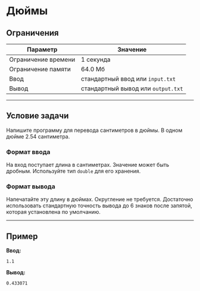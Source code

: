 # Дюймы

## Ограничения

| Параметр             | Значение            |
|----------------------|---------------------|
| Ограничение времени  | 1 секунда           |
| Ограничение памяти   | 64.0 Мб             |
| Ввод                 | стандартный ввод или `input.txt` |
| Вывод                | стандартный вывод или `output.txt` |

---

## Условие задачи

Напишите программу для перевода сантиметров в дюймы. В одном дюйме 2.54 сантиметра.

### Формат ввода

На вход поступает длина в сантиметрах. Значение может быть дробным. Используйте тип `double` для его хранения.

### Формат вывода

Напечатайте эту длину в дюймах. Округление не требуется. Достаточно использовать стандартную точность вывода до 6 знаков после запятой, которая установлена по умолчанию.

---

## Пример

**Ввод:** 
```
1.1
```

**Вывод:** 
```
0.433071
```